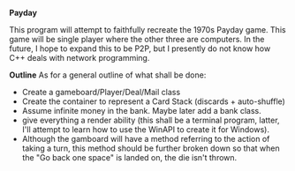 **Payday**

This program will attempt to faithfully recreate the 1970s Payday game. This game will be single player where the other three are computers. In the future, I hope to expand this to be P2P, but I presently do not know how C++ deals with network programming.

**Outline**
As for a general outline of what shall be done:
- Create a gameboard/Player/Deal/Mail class
- Create the container to represent a Card Stack (discards + auto-shuffle)
- Assume infinite money in the bank. Maybe later add a bank class.
- give everything a render ability (this shall be a terminal program, latter, I'll attempt to learn how to use the WinAPI to create it for Windows).
- Although the gamboard will have a method referring to the action of taking a turn, this method should be further broken down so that when the "Go back one space" is landed on, the die isn't thrown.

